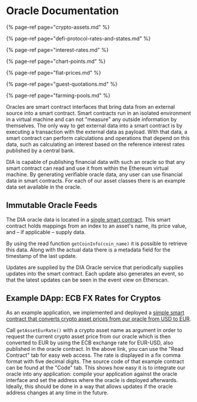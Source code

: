 # Oracle Documentation

{% page-ref page="crypto-assets.md" %}

{% page-ref page="defi-protocol-rates-and-states.md" %}

{% page-ref page="interest-rates.md" %}

{% page-ref page="chart-points.md" %}

{% page-ref page="fiat-prices.md" %}

{% page-ref page="guest-quotations.md" %}

{% page-ref page="farming-pools.md" %}



Oracles are smart contract interfaces that bring data from an external source into a smart contract. Smart contracts run in an isolated environment in a virtual machine and can not "measure" any outside information by themselves. The only way to get external data into a smart contract is by executing a transaction with the external data as payload. With that data, a smart contract can perform calculations and operations that depend on this data, such as calculating an interest based on the reference interest rates published by a central bank.

DIA is capable of publishing financial data with such an oracle so that any smart contract can read and use it from within the Ethereum virtual machine. By generating verifiable oracle data, any user can use financial data in smart contracts. For each of our asset classes there is an example data set available in the oracle.

## Immutable Oracle Feeds

The DIA oracle data is located in a [single smart contract](https://etherscan.io/address/0xD47FDf51D61c100C447E2D4747c7126F19fa23Ef). This smart contract holds mappings from an index to an asset's name, its price value, and – if applicable – supply data.

By using the read function `getCoinInfo(coin_name)` it is possible to retrieve this data. Along with the actual data there is a metadata field for the timestamp of the last update.

Updates are supplied by the DIA Oracle service that periodically supplies updates into the smart contract. Each update also generates an event, so that the latest updates can be seen in the event view on Etherscan.

## Example DApp: ECB FX Rates for Cryptos

As an example application, we implemented and deployed a [simple smart contract that converts crypto asset prices from our oracle from USD to EUR](https://etherscan.io/address/0xccb30bf12177705d41ac208802a6066482a76eaa). 

Call `getAssetEurRate()` with a crypto asset name as argument in order to request the current crypto asset price from our oracle which is then converted to EUR by using the ECB exchange rate for EUR-USD, also published in the oracle contract.  In the above link, you can use the "Read Contract" tab for easy web access. The rate is displayed in a fix comma format with five decimal digits. The source code of that example contract can be found at the "Code" tab. This shows how easy it is to integrate our oracle into any application: compile your application against the oracle interface and set the address where the oracle is deployed afterwards. Ideally, this should be done in a way that allows updates if the oracle address changes at any time in the future.



